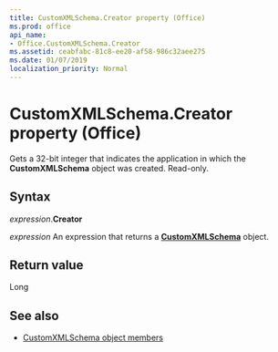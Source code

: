 ```yaml
---
title: CustomXMLSchema.Creator property (Office)
ms.prod: office
api_name:
- Office.CustomXMLSchema.Creator
ms.assetid: ceabfabc-81c8-ee20-af58-986c32aee275
ms.date: 01/07/2019
localization_priority: Normal
---
```



# CustomXMLSchema.Creator property (Office)

Gets a 32-bit integer that indicates the application in which the **CustomXMLSchema** object was created. Read-only.


## Syntax

_expression_.**Creator**

_expression_ An expression that returns a **[CustomXMLSchema](Office.CustomXMLSchema.md)** object.


## Return value

Long


## See also

- [CustomXMLSchema object members](overview/library-reference/customxmlschema-members-office.md)

